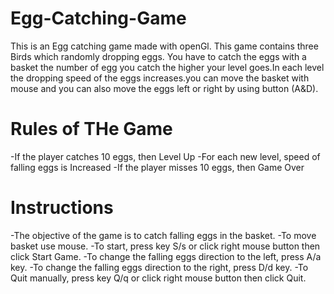 # Egg-Catching-Game

This is an Egg catching game made with openGl. This game contains three Birds which randomly dropping eggs. You have to catch the eggs with a basket the number of egg you catch the higher your level goes.In each level the dropping speed of the eggs increases.you can move the basket with mouse and you can also move the eggs left or right by using button (A&D).

# Rules of THe Game

-If the player catches 10 eggs, then Level Up
-For each new level, speed of falling eggs is Increased
-If the player misses 10 eggs, then Game Over

# Instructions 

-The objective of the game is to catch falling eggs in the basket.
-To move basket use mouse.
-To start, press key S/s or click right mouse button then click Start Game.
-To change the falling eggs direction to the left, press A/a key.
-To change the falling eggs direction to the right, press D/d key.
-To Quit manually, press key Q/q or click right mouse button then click Quit.

